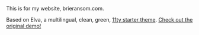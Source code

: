 This is for my website, brieransom.com.



Based on Elva, a multilingual, clean, green, [11ty starter theme](https://www.11ty.dev/docs/starter/). [Check out the original demo!](https://elva.scott.ee/)

